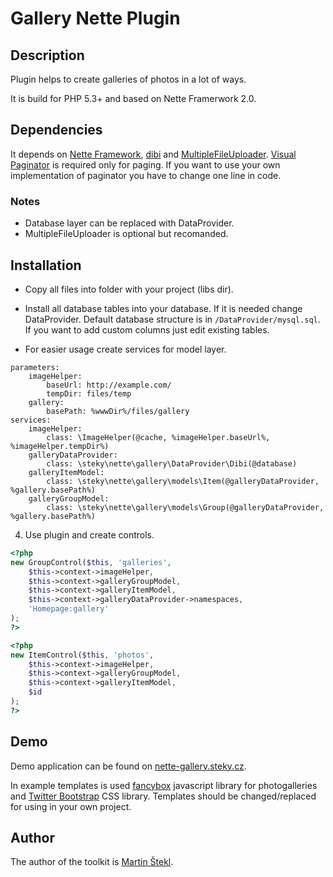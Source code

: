 # Gallery Nette Plugin

## Description

Plugin helps to create galleries of photos in a lot of ways.

It is build for PHP 5.3+ and based on Nette Framerwork 2.0.

## Dependencies

It depends on [Nette Framework](http://nette.org/), [dibi](http://dibiphp.com/) and
[MultipleFileUploader](http://addons.nette.org/cs/multiplefileupload).
[Visual Paginator](http://addons.nette.org/cs/visualpaginator) is required only
for paging. If you want to use your own implementation of paginator you have to
change one line in code.

### Notes

* Database layer can be replaced with DataProvider.
* MultipleFileUploader is optional but recomanded.

## Installation

* Copy all files into folder with your project (libs dir).

* Install all database tables into your database. If it is needed change DataProvider.
   Default database structure is in `/DataProvider/mysql.sql`.
   If you want to add custom columns just edit existing tables.

* For easier usage create services for model layer.

```neon
parameters:
	imageHelper:
		baseUrl: http://example.com/
		tempDir: files/temp
	gallery:
		basePath: %wwwDir%/files/gallery
services:
	imageHelper:
		class: \ImageHelper(@cache, %imageHelper.baseUrl%,  %imageHelper.tempDir%)
	galleryDataProvider:
		class: \steky\nette\gallery\DataProvider\Dibi(@database)
	galleryItemModel:
		class: \steky\nette\gallery\models\Item(@galleryDataProvider, %gallery.basePath%)
	galleryGroupModel:
		class: \steky\nette\gallery\models\Group(@galleryDataProvider, %gallery.basePath%)
```

4. Use plugin and create controls.

```php
<?php
new GroupControl($this, 'galleries',
	$this->context->imageHelper,
	$this->context->galleryGroupModel,
	$this->context->galleryItemModel,
	$this->context->galleryDataProvider->namespaces,
	'Homepage:gallery'
);
?>
```
```php
<?php
new ItemControl($this, 'photos',
	$this->context->imageHelper,
	$this->context->galleryGroupModel,
	$this->context->galleryItemModel,
	$id
);
?>
```

## Demo

Demo application can be found on [nette-gallery.steky.cz](nette-gallery.steky.cz).

In example templates is used [fancybox](http://fancybox.net/) javascript library
for photogalleries and [Twitter Bootstrap](http://twitter.github.com/bootstrap/)
CSS library. Templates should be changed/replaced for using in your own project.

## Author

The author of the toolkit is [Martin Štekl](mailto:martin.stekl@gmail.com).
